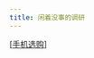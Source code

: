 ```yaml
---
title: 闲着没事的调研
---
```


[[手机选购]]




[//begin]: # "Autogenerated link references for markdown compatibility"
[手机选购]: %E6%89%8B%E6%9C%BA%E9%80%89%E8%B4%AD "手机选购"
[//end]: # "Autogenerated link references"